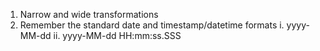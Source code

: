 1. Narrow and wide transformations
2. Remember the standard date and timestamp/datetime formats
  i. yyyy-MM-dd
  ii. yyyy-MM-dd HH:mm:ss.SSS